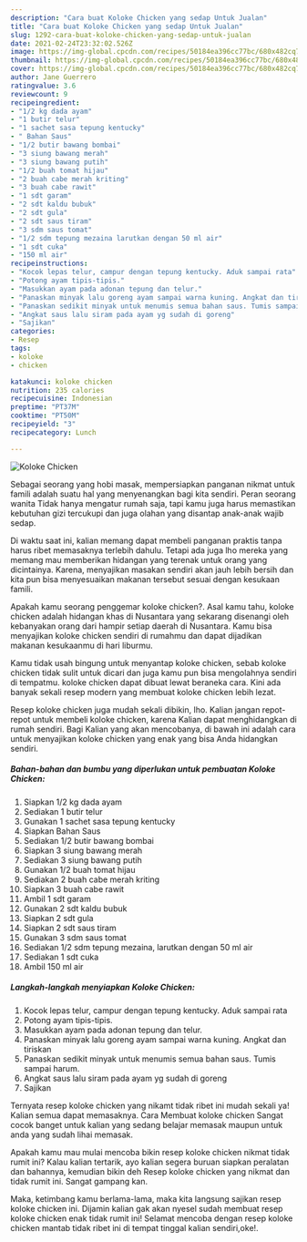 ```yaml
---
description: "Cara buat Koloke Chicken yang sedap Untuk Jualan"
title: "Cara buat Koloke Chicken yang sedap Untuk Jualan"
slug: 1292-cara-buat-koloke-chicken-yang-sedap-untuk-jualan
date: 2021-02-24T23:32:02.526Z
image: https://img-global.cpcdn.com/recipes/50184ea396cc77bc/680x482cq70/koloke-chicken-foto-resep-utama.jpg
thumbnail: https://img-global.cpcdn.com/recipes/50184ea396cc77bc/680x482cq70/koloke-chicken-foto-resep-utama.jpg
cover: https://img-global.cpcdn.com/recipes/50184ea396cc77bc/680x482cq70/koloke-chicken-foto-resep-utama.jpg
author: Jane Guerrero
ratingvalue: 3.6
reviewcount: 9
recipeingredient:
- "1/2 kg dada ayam"
- "1 butir telur"
- "1 sachet sasa tepung kentucky"
- " Bahan Saus"
- "1/2 butir bawang bombai"
- "3 siung bawang merah"
- "3 siung bawang putih"
- "1/2 buah tomat hijau"
- "2 buah cabe merah kriting"
- "3 buah cabe rawit"
- "1 sdt garam"
- "2 sdt kaldu bubuk"
- "2 sdt gula"
- "2 sdt saus tiram"
- "3 sdm saus tomat"
- "1/2 sdm tepung mezaina larutkan dengan 50 ml air"
- "1 sdt cuka"
- "150 ml air"
recipeinstructions:
- "Kocok lepas telur, campur dengan tepung kentucky. Aduk sampai rata"
- "Potong ayam tipis-tipis."
- "Masukkan ayam pada adonan tepung dan telur."
- "Panaskan minyak lalu goreng ayam sampai warna kuning. Angkat dan tiriskan"
- "Panaskan sedikit minyak untuk menumis semua bahan saus. Tumis sampai harum."
- "Angkat saus lalu siram pada ayam yg sudah di goreng"
- "Sajikan"
categories:
- Resep
tags:
- koloke
- chicken

katakunci: koloke chicken 
nutrition: 235 calories
recipecuisine: Indonesian
preptime: "PT37M"
cooktime: "PT50M"
recipeyield: "3"
recipecategory: Lunch

---
```



![Koloke Chicken](https://img-global.cpcdn.com/recipes/50184ea396cc77bc/680x482cq70/koloke-chicken-foto-resep-utama.jpg)

Sebagai seorang yang hobi masak, mempersiapkan panganan nikmat untuk famili adalah suatu hal yang menyenangkan bagi kita sendiri. Peran seorang  wanita Tidak hanya mengatur rumah saja, tapi kamu juga harus memastikan kebutuhan gizi tercukupi dan juga olahan yang disantap anak-anak wajib sedap.

Di waktu  saat ini, kalian memang dapat membeli panganan praktis tanpa harus ribet memasaknya terlebih dahulu. Tetapi ada juga lho mereka yang memang mau memberikan hidangan yang terenak untuk orang yang dicintainya. Karena, menyajikan masakan sendiri akan jauh lebih bersih dan kita pun bisa menyesuaikan makanan tersebut sesuai dengan kesukaan famili. 



Apakah kamu seorang penggemar koloke chicken?. Asal kamu tahu, koloke chicken adalah hidangan khas di Nusantara yang sekarang disenangi oleh kebanyakan orang dari hampir setiap daerah di Nusantara. Kamu bisa menyajikan koloke chicken sendiri di rumahmu dan dapat dijadikan makanan kesukaanmu di hari liburmu.

Kamu tidak usah bingung untuk menyantap koloke chicken, sebab koloke chicken tidak sulit untuk dicari dan juga kamu pun bisa mengolahnya sendiri di tempatmu. koloke chicken dapat dibuat lewat beraneka cara. Kini ada banyak sekali resep modern yang membuat koloke chicken lebih lezat.

Resep koloke chicken juga mudah sekali dibikin, lho. Kalian jangan repot-repot untuk membeli koloke chicken, karena Kalian dapat menghidangkan di rumah sendiri. Bagi Kalian yang akan mencobanya, di bawah ini adalah cara untuk menyajikan koloke chicken yang enak yang bisa Anda hidangkan sendiri.

<!--inarticleads1-->

##### Bahan-bahan dan bumbu yang diperlukan untuk pembuatan Koloke Chicken:

1. Siapkan 1/2 kg dada ayam
1. Sediakan 1 butir telur
1. Gunakan 1 sachet sasa tepung kentucky
1. Siapkan  Bahan Saus
1. Sediakan 1/2 butir bawang bombai
1. Siapkan 3 siung bawang merah
1. Sediakan 3 siung bawang putih
1. Gunakan 1/2 buah tomat hijau
1. Sediakan 2 buah cabe merah kriting
1. Siapkan 3 buah cabe rawit
1. Ambil 1 sdt garam
1. Gunakan 2 sdt kaldu bubuk
1. Siapkan 2 sdt gula
1. Siapkan 2 sdt saus tiram
1. Gunakan 3 sdm saus tomat
1. Sediakan 1/2 sdm tepung mezaina, larutkan dengan 50 ml air
1. Sediakan 1 sdt cuka
1. Ambil 150 ml air




<!--inarticleads2-->

##### Langkah-langkah menyiapkan Koloke Chicken:

1. Kocok lepas telur, campur dengan tepung kentucky. Aduk sampai rata
1. Potong ayam tipis-tipis.
1. Masukkan ayam pada adonan tepung dan telur.
1. Panaskan minyak lalu goreng ayam sampai warna kuning. Angkat dan tiriskan
1. Panaskan sedikit minyak untuk menumis semua bahan saus. Tumis sampai harum.
1. Angkat saus lalu siram pada ayam yg sudah di goreng
1. Sajikan




Ternyata resep koloke chicken yang nikamt tidak ribet ini mudah sekali ya! Kalian semua dapat memasaknya. Cara Membuat koloke chicken Sangat cocok banget untuk kalian yang sedang belajar memasak maupun untuk anda yang sudah lihai memasak.

Apakah kamu mau mulai mencoba bikin resep koloke chicken nikmat tidak rumit ini? Kalau kalian tertarik, ayo kalian segera buruan siapkan peralatan dan bahannya, kemudian bikin deh Resep koloke chicken yang nikmat dan tidak rumit ini. Sangat gampang kan. 

Maka, ketimbang kamu berlama-lama, maka kita langsung sajikan resep koloke chicken ini. Dijamin kalian gak akan nyesel sudah membuat resep koloke chicken enak tidak rumit ini! Selamat mencoba dengan resep koloke chicken mantab tidak ribet ini di tempat tinggal kalian sendiri,oke!.


